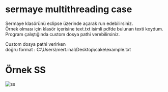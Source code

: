 # sermaye multithreading case

Sermaye klasörünü eclipse üzerinde açarak run edebilirsiniz.<br>
Örnek olması için klasör içerisine text.txt isimli pdfde bulunan texti koydum.<br>
Program çalıştığında custom dosya pathi verebilirsiniz.<br>

Custom dosya pathi verirken <br>
doğru format : C:\Users\mert.inal\Desktop\cake\example.txt<br>


# Örnek SS

![ss](https://user-images.githubusercontent.com/6937664/194873356-977ac0a4-a6be-49f1-beb3-ba9dc7f82b8c.PNG)
